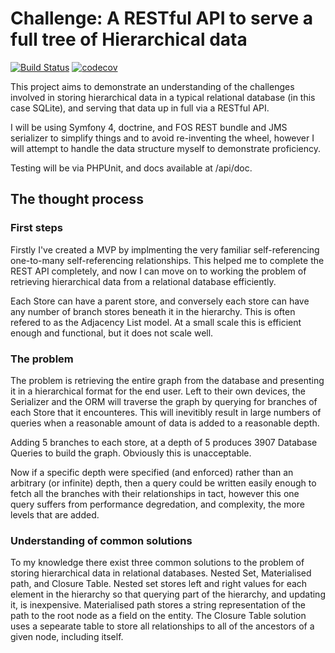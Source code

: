 # Challenge: A RESTful API to serve a full tree of Hierarchical data

[![Build Status](https://travis-ci.com/darkbluesun/rest-hierarchical.svg?branch=master)](https://travis-ci.com/darkbluesun/rest-hierarchical)
[![codecov](https://codecov.io/gh/darkbluesun/rest-hierarchical/branch/master/graph/badge.svg)](https://codecov.io/gh/darkbluesun/rest-hierarchical)

This project aims to demonstrate an understanding of the challenges involved in
storing hierarchical data in a typical relational database (in this case SQLite),
and serving that data up in full via a RESTful API.

I will be using Symfony 4, doctrine, and FOS REST bundle and JMS serializer to
simplify things and to avoid re-inventing the wheel, however I will attempt to
handle the data structure myself to demonstrate proficiency.

Testing will be via PHPUnit, and docs available at /api/doc.

## The thought process

### First steps

Firstly I've created a MVP by implmenting the very familiar self-referencing
one-to-many self-referencing relationships. This helped me to complete the REST
API completely, and now I can move on to working the problem of retrieving
hierarchical data from a relational database efficiently.

Each Store can have a parent store, and conversely each store can have any number
of branch stores beneath it in the hierarchy. This is often refered to as the
Adjacency List model. At a small scale this is efficient enough and functional,
but it does not scale well.

### The problem

The problem is retrieving the entire graph from the database and presenting it
in a hierarchical format for the end user. Left to their own devices, the Serializer
and the ORM will traverse the graph by querying for branches of each Store that
it encounteres. This will inevitibly result in large numbers of queries when a
reasonable amount of data is added to a reasonable depth.

Adding 5 branches to each store, at a depth of 5 produces 3907 Database Queries
to build the graph. Obviously this is unacceptable.

Now if a specific depth were specified (and enforced) rather than an arbitrary
(or infinite) depth, then a query could be written easily enough to fetch all
the branches with their relationships in tact, however this one query suffers
from performance degredation, and complexity, the more levels that are added.

### Understanding of common solutions

To my knowledge there exist three common solutions to the problem of storing
hierarchical data in relational databases. Nested Set, Materialised path, and
Closure Table. Nested set stores left and right values for each element in the
hierarchy so that querying part of the hierarchy, and updating it, is inexpensive.
Materialised path stores a string representation of the path to the root node
as a field on the entity. The Closure Table solution uses a sepearate table to
store all relationships to all of the ancestors of a given node, including itself.
